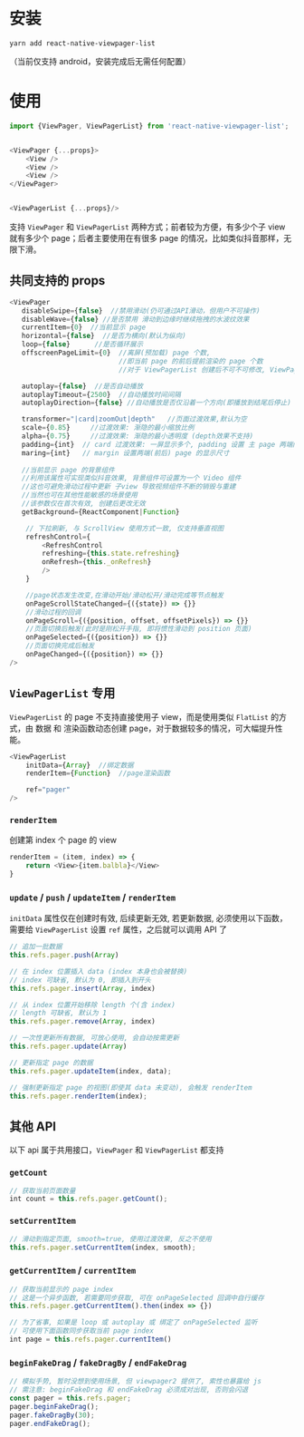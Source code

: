 # 安装

`yarn add react-native-viewpager-list`

（当前仅支持 android，安装完成后无需任何配置）

# 使用

```js
import {ViewPager, ViewPagerList} from 'react-native-viewpager-list';


<ViewPager {...props}>
    <View />
    <View />
    <View />
</ViewPager>


<ViewPagerList {...props}/>
```

支持 `ViewPager` 和 `ViewPagerList` 两种方式；前者较为方便，有多少个子 view 就有多少个 page；后者主要使用在有很多 page 的情况，比如类似抖音那样，无限下滑。

## 共同支持的 props

```js
<ViewPager 
   disableSwipe={false}  //禁用滑动(仍可通过API滑动，但用户不可操作)
   disableWave={false} //是否禁用 滑动到边缘时继续拖拽的水波纹效果
   currentItem={0}  //当前显示 page
   horizontal={false}  //是否为横向(默认为纵向)
   loop={false}      //是否循环展示
   offscreenPageLimit={0}  //离屏(预加载) page 个数, 
                           //即当前 page 的前后提前渲染的 page 个数
                           //对于 ViewPagerList 创建后不可不可修改, ViewPager 无此限制

   autoplay={false}  //是否自动播放
   autoplayTimeout={2500}  //自动播放时间间隔
   autoplayDirection={false} //自动播放是否仅沿着一个方向(即播放到结尾后停止)

   transformer="|card|zoomOut|depth"   //页面过渡效果,默认为空
   scale={0.85}     //过渡效果: 渐隐的最小缩放比例
   alpha={0.75}     //过渡效果: 渐隐的最小透明度 (depth效果不支持)
   padding={int}  // card 过渡效果: 一屏显示多个, padding 设置 主 page 两端间距
   maring={int}   // margin 设置两端(前后) page 的显示尺寸
   
   //当前显示 page 的背景组件
   //利用该属性可实现类似抖音效果, 背景组件可设置为一个 Video 组件
   //这也可避免滑动过程中更新 子view 导致视频组件不断的销毁与重建
   //当然也可在其他性能敏感的场景使用
   //该参数仅在首次有效, 创建后更改无效
   getBackground={ReactComponent|Function} 

    // 下拉刷新, 与 ScrollView 使用方式一致, 仅支持垂直视图
    refreshControl={
        <RefreshControl
        refreshing={this.state.refreshing}
        onRefresh={this._onRefresh}
        />
    }

    //page状态发生改变,在滑动开始/滑动松开/滑动完成等节点触发
    onPageScrollStateChanged={({state}) => {}}  
    //滑动过程的回调
    onPageScroll={({position, offset, offsetPixels}) => {}}
    //页面切换后触发(此时是刚松开手指, 即将惯性滑动到 position 页面)
    onPageSelected={({position}) => {}}
    //页面切换完成后触发
    onPageChanged={({position}) => {}}
/>
```

## `ViewPagerList` 专用

`ViewPagerList` 的 page 不支持直接使用子 view，而是使用类似 `FlatList` 的方式，由 数据 和 渲染函数动态创建 page，对于数据较多的情况，可大幅提升性能。

```js
<ViewPagerList
    initData={Array}  //绑定数据
    renderItem={Function}  //page渲染函数

    ref="pager"
/>
```

### `renderItem`

创建第 index 个 page 的 view

```js
renderItem = (item, index) => {
    return <View>{item.balbla}</View>
}
```

### `update` / `push` / `updateItem` / `renderItem`

`initData` 属性仅在创建时有效, 后续更新无效, 若更新数据, 必须使用以下函数，需要给 `ViewPagerList` 设置 `ref` 属性，之后就可以调用 API 了

```js
// 追加一批数据
this.refs.pager.push(Array)

// 在 index 位置插入 data (index 本身也会被替换)
// index 可缺省, 默认为 0, 即插入到开头
this.refs.pager.insert(Array, index)

// 从 index 位置开始移除 length 个(含 index)
// length 可缺省, 默认为 1
this.refs.pager.remove(Array, index)

// 一次性更新所有数据, 可放心使用, 会自动按需更新
this.refs.pager.update(Array)

// 更新指定 page 的数据
this.refs.pager.updateItem(index, data);

// 强制更新指定 page 的视图(即使其 data 未变动), 会触发 renderItem
this.refs.pager.renderItem(index);
```

## 其他 API

以下 api 属于共用接口，`ViewPager` 和 `ViewPagerList` 都支持

### `getCount`

```js
// 获取当前页面数量
int count = this.refs.pager.getCount();
```

### `setCurrentItem`

```js
// 滑动到指定页面, smooth=true, 使用过渡效果, 反之不使用
this.refs.pager.setCurrentItem(index, smooth);
```

### `getCurrentItem` / `currentItem`

```js
// 获取当前显示的 page index
// 这是一个异步函数, 若需要同步获取, 可在 onPageSelected 回调中自行缓存
this.refs.pager.getCurrentItem().then(index => {})

// 为了省事, 如果是 loop 或 autoplay 或 绑定了 onPageSelected 监听
// 可使用下面函数同步获取当前 page index
int page = this.refs.pager.currentItem()
```

### `beginFakeDrag` / `fakeDragBy` / `endFakeDrag`

```js
// 模拟手势, 暂时没想到使用场景, 但 viewpager2 提供了, 索性也暴露给 js
// 需注意: beginFakeDrag 和 endFakeDrag 必须成对出现, 否则会闪退
const pager = this.refs.pager;
pager.beginFakeDrag();
pager.fakeDragBy(30);
pager.endFakeDrag();
```